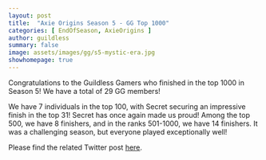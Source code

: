 ```yaml
---
layout: post
title:  "Axie Origins Season 5 - GG Top 1000"
categories: [ EndOfSeason, AxieOrigins ]
author: guildless
summary: false
image: assets/images/gg/s5-mystic-era.jpg
showhomepage: true
---
```


Congratulations to the Guildless Gamers who finished in the top 1000 in Season 5! We have a total of 29 GG members!

We have 7 individuals in the top 100, with Secret securing an impressive finish in the top 31! Secret has once again made us proud! Among the top 500, we have 8 finishers, and in the ranks 501-1000, we have 14 finishers. It was a challenging season, but everyone played exceptionally well!

Please find the related Twitter post <a href="https://twitter.com/GuildlessGamers/status/1703001075106599114">here</a>.